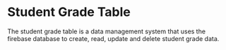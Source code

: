 # Student Grade Table

The student grade table is a data management system that uses the firebase database to create, read, update and delete student grade data.
